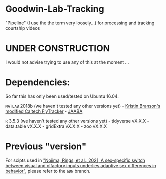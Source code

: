 # Goodwin-Lab-Tracking

"Pipeline" (I use the the term very loosely...) for processing and tracking courtship videos



# **UNDER CONSTRUCTION**

I would not advise trying to use any of this at the moment ...




# Dependencies:

So far this has only been used/tested on Ubuntu 16.04.


`MATLAB` 2018b (we haven't tested any other versions yet)
    - [Kristin Branson's modified Caltech FlyTracker](https://github.com/kristinbranson/FlyTracker)
    - [JAABA](https://github.com/kristinbranson/JAABA)


`R` 3.5.3 (we haven't tested any other versions yet)
    - tidyverse vX.X.X
    - data.table vX.X.X
    - gridExtra vX.X.X
    - zoo vX.X.X



# Previous "version"

For scipts used in ["Nojima, Rings, et al., 2021, A sex-specific switch between visual and olfactory inputs underlies adaptive sex differences in behavior"](https://www.sciencedirect.com/science/article/pii/S0960982220318996?via%3Dihub), please refer to the `aDN` branch.
